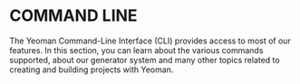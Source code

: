 
# COMMAND LINE

The Yeoman Command-Line Interface (CLI) provides access to most of our features. In this section, you can learn about the various commands supported, about our generator system and many other topics related to creating and building projects with Yeoman.
